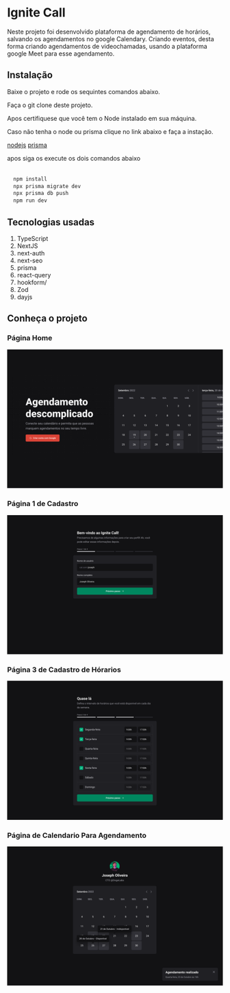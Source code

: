 # Ignite Call

Neste projeto foi desenvolvido plataforma de agendamento de horários, salvando os agendamentos no google Calendary.
Criando eventos, desta forma criando agendamentos de videochamadas, usando a plataforma google Meet para esse agendamento.

## Instalação

Baixe o projeto e rode os sequintes comandos abaixo.

Faça o git clone deste projeto.

Apos certifiquese que você tem o Node
instalado em sua máquina.

Caso não tenha o node ou prisma clique no link abaixo e faça a instação.

[nodejs](https://nodejs.org/en/download)
[prisma](https://www.prisma.io/)

apos siga os execute os dois comandos abaixo

```bash

  npm install
  npx prisma migrate dev
  npx prisma db push
  npm run dev

```

<h2>Tecnologias usadas</h2>
<ol>
    <li>TypeScript</li>
    <li>NextJS</li>
    <li>next-auth</li>
    <li>next-seo</li>
    <li>prisma</li>
    <li>react-query</li>
    <li>hookform/</li>
    <li>Zod</li>
    <li>dayjs</li>
</ol>

## Conheça o projeto

### Página Home

<img alt="screenshot of adding a new file with a commit message" src="./src/assets/Landing.png" />

### Página 1 de Cadastro

   <img alt="screenshot of adding a new file with a commit message" src="./src/assets/Cadastro.png" />

### Página 3 de Cadastro de Hórarios

   <img alt="screenshot of adding a new file with a commit message" src="./src/assets/Hoarios.png" />

### Página de Calendario Para Agendamento

   <img alt="screenshot of adding a new file with a commit message" src="./src/assets/Calendario.png" />

